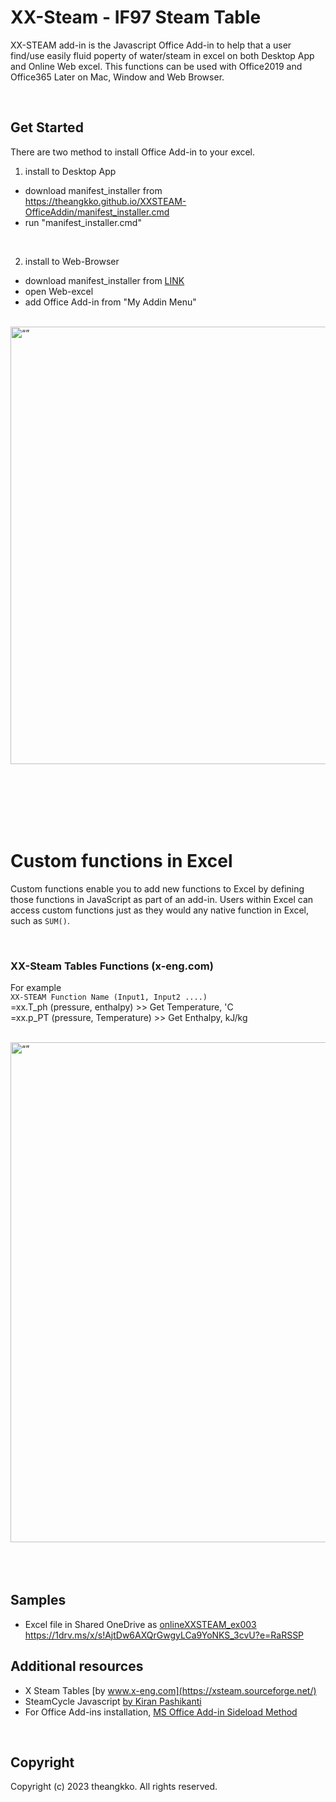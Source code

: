# XX-Steam - IF97 Steam Table  
XX-STEAM add-in is the Javascript Office Add-in to help that a user find/use easily fluid poperty of water/steam in excel on both Desktop App and Online Web excel. This functions can be used with Office2019 and Office365 Later on Mac, Window and Web Browser. 

<br>

## Get Started
There are two method to install Office Add-in to your excel. <br>
1) install to Desktop App <br>
  - download manifest_installer from https://theangkko.github.io/XXSTEAM-OfficeAddin/manifest_installer.cmd
  - run "manifest_installer.cmd" 

<br>

2) install to Web-Browser <br>
  - download manifest_installer from [LINK](https://theangkko.github.io/XXSTEAM-OfficeAddin/manifest_xxsteam.xml)
  - open Web-excel 
  - add Office Add-in from "My Addin Menu"

<br>

<img src="https://theangkko.github.io/XXSTEAM-OfficeAddin/assets/webSideloadcapture.png" alt= “” width="700">


<br><br><br><br><br>


# Custom functions in Excel

Custom functions enable you to add new functions to Excel by defining those functions in JavaScript as part of an add-in. Users within Excel can access custom functions just as they would any native function in Excel, such as `SUM()`.  

<br>

### XX-Steam Tables Functions (x-eng.com)
For example <br>
 `XX-STEAM Function Name (Input1, Input2 ....)` <br>
 =xx.T_ph (pressure, enthalpy) >> Get Temperature, 'C <br>
 =xx.p_PT (pressure, Temperature) >> Get Enthalpy, kJ/kg <br>

<br>
<img src="https://theangkko.github.io/XXSTEAM-OfficeAddin/assets/howtousefunction01.png" alt= “” width="800">
<br>
<br>
<br>
<br>


## Samples
* Excel file in Shared OneDrive as [onlineXXSTEAM_ex003 ](https://1drv.ms/x/s!AjtDw6AXQrGwgyLCa9YoNKS_3cvU?e=RaRSSP) <br>
https://1drv.ms/x/s!AjtDw6AXQrGwgyLCa9YoNKS_3cvU?e=RaRSSP
 

## Additional resources
* X Steam Tables [by www.x-eng.com](https://xsteam.sourceforge.net/) <br>
* SteamCycle Javascript [by Kiran Pashikanti](https://github.com/kpatvt/xsteam2/) <br>
* For Office Add-ins installation, [MS Office Add-in Sideload Method ](https://learn.microsoft.com/en-us/office/dev/add-ins/testing/create-a-network-shared-folder-catalog-for-task-pane-and-content-add-ins)

<br>

## Copyright

Copyright (c) 2023 theangkko. All rights reserved.
